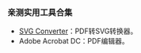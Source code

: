 ### 亲测实用工具合集

- [SVG Converter](https://svgconverter.com/zh/pdf-to-svg)：PDF转SVG转换器。
- Adobe Acrobat DC：PDF编辑器。

